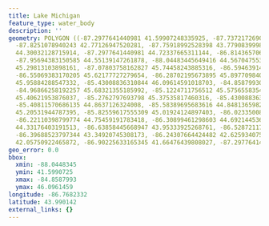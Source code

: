 ```yaml
---
title: Lake Michigan
feature_type: water_body
description: ''
geometry: POLYGON ((-87.2977641440981 41.59907248335925, -87.7372172690369 41.95954919428141,
  -87.8251078940243 42.77126947520281, -87.75918992528398 43.77908399982753, -87.53946336281413
  44.30032128715914, -87.2977641440981 44.72337665311144, -86.81436570666517 45.42164390165257,
  -87.95694383150585 44.55139147261878, -88.04483445649416 44.56704755311587, -87.40762742533258
  45.29813103898161, -87.07803758162827 45.74458243885316, -86.59463914419622 45.8671180513271,
  -86.55069383170205 45.62177727279654, -86.28702195673895 45.89770984039278, -85.71573289431862
  45.95884288547332, -85.43008836310844 46.09614591018703, -84.85879930068718 45.88241605146266,
  -84.96866258192257 45.68321355185992, -85.1224711756512 45.57565583546046, -84.99063523816872
  45.40621953876037, -85.2762797693798 45.37535817460316, -85.43008836310844 45.25174420210961,
  -85.40811570686135 44.8637126324008, -85.58389695683616 44.84813659825539, -85.58389695683616
  45.20531944787395, -85.82559617555309 45.01924124897403, -86.02335008177586 44.91041545585885,
  -86.22110398799774 44.75459191783418, -86.30899461298603 44.69214453636042, -86.28702195673895
  44.33176403191513, -86.63858445668947 43.95333925268761, -86.52872117545498 43.7473465009304,
  -86.39688523797344 43.34920745308173, -86.24307664424482 42.6259340758901, -86.50674851920792
  42.05750922465872, -86.90225633165345 41.66476439808027, -87.2977641440981 41.59907248335925))
geo_error: 0.0
bbox:
  xmin: -88.0448345
  ymin: 41.5990725
  xmax: -84.8587993
  ymax: 46.0961459
longitude: -86.7682332
latitude: 43.990142
external_links: {}
---
```

